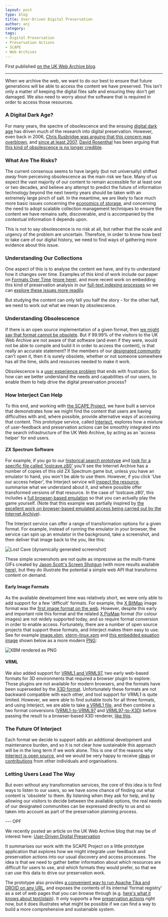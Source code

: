 ```yaml
---
layout: post
type: blog
title: User-Driven Digital Preservation
author: anj
category:
tags:
- Digital Preservation
- Preservation Actions
- SCAPE
- Web Archives
---
```


First published [on the UK Web Archive blog](http://britishlibrary.typepad.co.uk/webarchive/2014/08/user-driven-digital-preservation-with-interject.html).
<!--break-->

---

When we archive the web, we want to do our best to ensure that future generations will be able to access the content we have preserved.  This isn't only a matter of keeping the digital files safe and ensuring they don't get damaged. We also need to worry about the software that is required in order to access those resources. 

### A Digital Dark Age?

For many years, the spectre of obsolescence and the ensuing [digital dark age](http://en.wikipedia.org/wiki/Digital_Dark_Age) has driven much of the research into digital preservation. However, even back in 2006, [Chris Rusbridge was arguing that this concern was overblown](http://www.ariadne.ac.uk/issue46/rusbridge#File_formats_become_obsolete_very_rapidly_Excuse_me...), and [since at least 2007](http://blog.dshr.org/2007/04/format-obsolescence-scenarios.html), [David Rosenthal](http://blog.dshr.org/) has been arguing that [this kind of obsolescence is no longer credible](http://blog.dshr.org/2010/11/half-life-of-digital-formats.html).

### What Are The Risks?

The current consensus seems to have largely (but not universally) shifted *away* from perceiving obsolescence as the main risk we face. Many of us expect the vast majority of our content to remain accessible for at least one or two decades, and believe any attempt to predict the future of information technology beyond the next twenty years should be taken with an extremely large pinch of salt. In the meantime, we are likely to face much more basic issues concerning the [economics of storage](http://blog.dshr.org/2012/10/storage-will-be-lot-less-free-than-it.html), and concerning the need to adopt scalable collection management techniques to ensure the content we have remains safe, discoverable, and is accompanied by the contextual information it depends upon.

This is not to say obsolescence is no risk at all, but rather that the scale and urgency of the problem are uncertain. Therefore, in order to know how best to take care of our digital history, we need to find ways of gathering more evidence about this issue. 

### Understanding Our Collections

One aspect of this is to analyse the content we have, and try to understand how it changes over time. Examples of this kind of work include our paper on [Formats Over Time](http://arxiv.org/abs/1210.1714) ([more here](http://www.webarchive.org.uk/ukwa/visualisation/ukwa.ds.2/fmt)), and more recent work on embedding this kind of preservation analysis in our [full-text indexing processes](https://github.com/ukwa/webarchive-discovery) so we can [explore these issues more readily](http://britishlibrary.typepad.co.uk/webarchive/2014/07/how-much-of-the-uk-html-is-valid.html).

But studying the content can only tell you half the story - for the other half, we need to work out what we mean by obsolescence. 

### Understanding Obsolescence

If there is an open source implementation of a given format, then [we might say that format cannot be obsolete](http://blog.dshr.org/2007/04/format-obsolescence-scenarios.html). But if 99.99% of the visitors to the UK Web Archive are not aware of that software (and even if they were, would not be able to compile and build it in order to access the content), is that really an accurate statement?  If the members of our [designated community](http://en.wikipedia.org/wiki/Designated_Community) can't open it, then it is surely obsolete, whether or not someone somewhere has all the time, skills and resources needed to make it work. 

Obsolescence is a [user experience problem](http://en.wikipedia.org/wiki/User_experience) that ends with frustration. So how can we better understand the needs and capabilities of our users, to enable them to help drive the digital preservation process?

### How Interject Can Help

To this end, and working with [the SCAPE Project](http://www.scape-project.eu/), we have built a service that demonstrates how we might find the content that users are having difficulties with and, where possible, provide alternative ways of accessing that content. This prototype service, called [Interject](http://www.webarchive.org.uk/interject/), explores how a mixture of user-feedback and preservation actions can be smoothly integrated into the search infrastructure of the UK Web Archive, by acting as an 'access helper' for end users.

#### ZX Spectrum Software

For example, if you go to our [historical search prototype](http://www.webarchive.org.uk/aadda-discovery/) and [look for a specific file called 'lostcave.z80'](http://www.webarchive.org.uk/aadda-discovery/search?text=lostcave.z80&sort_by=solr_document&sort_order=ASC&f[0]=content_type_norm%3A%22other%22) you'll see the Internet Archive has a number of copies of this old ZX Spectrum game but, unless you have an emulator to hand, you won't be able to use them. However, if you click 'Use our access helper', the Interject service will [inspect the resource](http://www.webarchive.org.uk/interject/inspect/http://web.archive.org/web/19981207063144/http://www.zenn.demon.co.uk:80/com/reviews/games/Lostcave.z80), summarise what we understand about it, and where possible offer transformed versions of that resource. In the case of 'lostcave.z80', this includes a [full browser-based emulation](http://www.webarchive.org.uk/interject/view/action%2Fjsspeccy/http://web.archive.org/web/19981207063144/http://www.zenn.demon.co.uk:80/com/reviews/games/Lostcave.z80) so that you can actually play the game yourself. (Note that this example was partially inspired by [the excellent work on browser-based emulated access being carried out by the Internet Archive](http://blog.archive.org/2013/12/31/still-life-with-emulator-the-jsmess-faq/)). 

The Interject service can offer a range of transformation options for a given format. For example, instead of running the emulator in your browser, the service can spin up an emulator in the background, take a screenshot, and then deliver that image back to the you, like this:

![Lost Cave (dynamically generated screenshot)](http://www.webarchive.org.uk/interject/action/qaop/http://web.archive.org/web/19981207063144/http://www.zenn.demon.co.uk:80/com/reviews/games/Lostcave.z80)

These simple screenshots are not quite as impressive as the multi-frame GIFs created by [Jason Scott's Screen Shotgun](http://ascii.textfiles.com/archives/4306) (with more results available [here](http://ascii.textfiles.com/archives/4365)), but they do illustrate the potential a simple web API that transforms content on demand. 

#### Early Image Formats

As the available development time was relatively short, we were only able to add support for a few 'difficult' formats.
For example, the [X BitMap](http://en.wikipedia.org/wiki/X_BitMap) image format was the [first image format on the web](http://1997.webhistory.org/www.lists/www-talk.1993q1/0182.html). However, despite this early and important role this format and the related [X PixMap](http://en.wikipedia.org/wiki/X_PixMap) format (for colour images) are not widely supported today, and so require format conversion in order to enable access. Fortunately, there are a number of open source projects that support these formats, and Interject makes them easy to use. See for example [image.xbm](http://www.webarchive.org.uk/interject/inspect/http://web.archive.org/web/19961102050932/http://vulture.dcs.king.ac.uk:80/icons/image.xbm), [xterm-linux.xpm](http://www.webarchive.org.uk/interject/inspect/http://web.archive.org/web/19971121061547/http://wwwcache.rl.ac.uk:80/CDROM/docs/linux-2.0.30/xterm-linux.xpm) and [this embedded equation image](http://www.webarchive.org.uk/interject/inspect/http://web.archive.org/web/19990128151646/http://www.alcd.soton.ac.uk:80/~dder/bugs/_8917_tex2html_wrap1129.xbm) shown below as a more modern [PNG](http://en.wikipedia.org/wiki/Portable_Network_Graphics): 

![XBM rendered as PNG](http://www.webarchive.org.uk/interject/action/commons-imaging-conversion/http://web.archive.org/web/19990128151646/http://www.alcd.soton.ac.uk:80/~dder/bugs/_8917_tex2html_wrap1129.xbm)

#### VRML

We also added support for [VRML1 and VRML97](http://en.wikipedia.org/wiki/VRML), two early web-based formats for 3D environments that required a browser plugin to explore. Those plugins are not available for modern browsers, and the formats have been superseded by the [X3D format](http://en.wikipedia.org/wiki/X3D). Unfortunately these formats are not backward compatible with each other, and tool support for VRML1 is quite limited. However, we were able to find suitable tools for all three formats, and using Interject, we are able to take [a VRML1 file](http://www.webarchive.org.uk/interject/inspect/http://web.archive.org/web/19961031121001/http://watt.ccir.ed.ac.uk:80/projects/vrml/penguin1.wrl), and then combine a two format conversions ([VRML1-to-VRML97](http://www.webarchive.org.uk/interject/inspect/http://www.webarchive.org.uk/interject/action/vrml1to97/http://web.archive.org/web/19961031121001/http://watt.ccir.ed.ac.uk:80/projects/vrml/penguin1.wrl) and [VRML97-to-X3D](http://www.webarchive.org.uk/interject/inspect/http://www.webarchive.org.uk/interject/action/vrml97toX3D/http://www.webarchive.org.uk/interject/action/vrml1to97/http://web.archive.org/web/19961031121001/http://watt.ccir.ed.ac.uk:80/projects/vrml/penguin1.wrl)) before passing the result to a browser-based X3D renderer, [like this](http://www.webarchive.org.uk/interject/view/action%2Fx3dom/http://www.webarchive.org.uk/interject/action/vrml97toX3D/http://www.webarchive.org.uk/interject/action/vrml1to97/http://web.archive.org/web/19961031121001/http://watt.ccir.ed.ac.uk:80/projects/vrml/penguin1.wrl). 

### The Future Of Interject

Each format we decide to support adds an additional development and maintenance burden, and so it is not clear how sustainable this approach will be in the long term if we work alone. This is one of the reasons why [Interject is open source](https://github.com/ukwa/interject), and we would be very happy to receive [ideas](http://www.webarchive.org.uk/ukwa/info/contact) or [contributions](https://github.com/ukwa/interject/pulls) from other individuals and organisations. 

### Letting Users Lead The Way

But even without any transformation services, the core of this idea is to find ways to listen to our users, so we have some chance of finding out what content is 'obsolete' to them. By listening when they ask for help, and by allowing our visitors to decide between the available options, the real needs of our designated communities can be expressed directly to us and so taken into account as part of the preservation planning process.


--- OPF

<p>We recently posted an article on the UK Web Archive blog that may be of interest here: <a href="http://britishlibrary.typepad.co.uk/webarchive/2014/08/user-driven-digital-preservation-with-interject.html">User-Driven Digital Preservation</a></p><p>It summarises our work with the SCAPE Project on a little prototype application that explores how we might integrate user feedback and preservation actions into our usual discovery and access processes. The idea is that we need to gather better information about which resources are difficult for users to use, and which formats they would prefer, so that we can use this data to drive our preservation work.</p><p>The prototype also provides <a href="http://www.webarchive.org.uk/interject/inspect/">a convenient way to run Apache Tika and DROID on any URL</a>, and exposes the contents of its internal &#39;format registry&#39; as a set of web pages that you can browse through (e.g. <a href="http://www.webarchive.org.uk/interject/types/text/plain">here&#39;s what it knows about text/plain</a>). It only supports a few <a href="http://www.webarchive.org.uk/interject/actions/">preservation actions</a> right now, but it does illustrates what might be possible if we can find a way to build a more comprehensive and sustainable system.</p>


